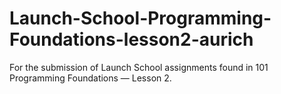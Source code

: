 # Launch-School-Programming-Foundations-lesson2-aurich
For the submission of Launch School assignments found in 101 Programming Foundations — Lesson 2.
